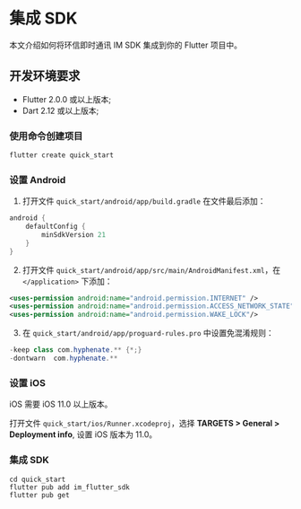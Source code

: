 # 集成 SDK

本文介绍如何将环信即时通讯 IM SDK 集成到你的 Flutter 项目中。

## 开发环境要求

- Flutter 2.0.0 或以上版本;
- Dart 2.12 或以上版本;

### 使用命令创建项目

```dart
flutter create quick_start
```

### 设置 Android

1. 打开文件 `quick_start/android/app/build.gradle` 在文件最后添加：

```dart
android {
    defaultConfig {
        minSdkVersion 21
    }
}
```

2. 打开文件 `quick_start/android/app/src/main/AndroidManifest.xml`，在 `</application>` 下添加：

```xml
<uses-permission android:name="android.permission.INTERNET" />
<uses-permission android:name="android.permission.ACCESS_NETWORK_STATE"/>
<uses-permission android:name="android.permission.WAKE_LOCK"/>
```

3. 在 `quick_start/android/app/proguard-rules.pro` 中设置免混淆规则：

```Java
-keep class com.hyphenate.** {*;}
-dontwarn  com.hyphenate.**
```

### 设置 iOS

iOS 需要 iOS 11.0 以上版本。

打开文件 `quick_start/ios/Runner.xcodeproj`，选择 **TARGETS > General > Deployment info**, 设置 iOS 版本为 11.0。

### 集成 SDK

```shell
cd quick_start
flutter pub add im_flutter_sdk
flutter pub get
```
